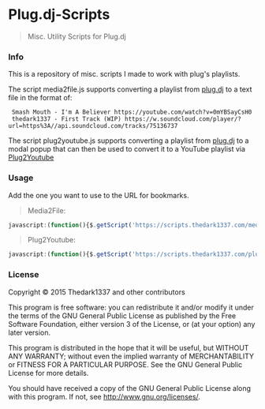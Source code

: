 # Plug.dj-Scripts
> Misc. Utility Scripts for Plug.dj

### Info

This is a repository of misc. scripts I made to work with plug's playlists.

The script media2file.js supports converting a playlist from [plug.dj][plugdj-url] to a text file in the format of:

```
 Smash Mouth - I'm A Believer https://youtube.com/watch?v=0mYBSayCsH0
 thedark1337 - First Track (WIP) https://w.soundcloud.com/player/?url=https%3A//api.soundcloud.com/tracks/75136737
```

The script plug2youtube.js supports converting a playlist from [plug.dj][plugdj-url] to a modal popup that can then be used to convert it to a YouTube playlist via [Plug2Youtube](https://p2y.thedark1337.com)

### Usage

Add the one you want to use to the URL for bookmarks.

> Media2File:

```javascript
javascript:(function(){$.getScript('https://scripts.thedark1337.com/media2file.min.js');}());
```

> Plug2Youtube:

```javascript
javascript:(function(){$.getScript('https://scripts.thedark1337.com/plug2youtube.min.js');}());
```

### License
Copyright &copy; 2015 Thedark1337 and other contributors

This program is free software: you can redistribute it and/or modify
it under the terms of the GNU General Public License as published by
the Free Software Foundation, either version 3 of the License, or
(at your option) any later version.

This program is distributed in the hope that it will be useful,
but WITHOUT ANY WARRANTY; without even the implied warranty of
MERCHANTABILITY or FITNESS FOR A PARTICULAR PURPOSE.  See the
GNU General Public License for more details.

You should have received a copy of the GNU General Public License
along with this program.  If not, see http://www.gnu.org/licenses/.

[plugdj-url]: https://plug.dj
